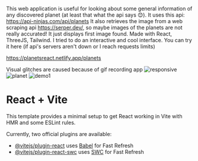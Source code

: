 This web application is useful for looking about some general information of any discovered planet (at least that what the api says 😊). 
It uses this api: https://api-ninjas.com/api/planets
It also retrieves the image from a web scraping api https://serper.dev/, so maybe images of the planets are not really accurated! It just displays first image found.
Made with React, ThreeJS, Tailwind. I tried to do an interactive and cool interface. 
You can try it here (if api's servers aren't down or I reach requests limits)

https://planetsreact.netlify.app/planets


Visual glitches are caused because of gif recording app 
![responsive](https://github.com/user-attachments/assets/328a6564-1178-4e8f-a59b-41c767d34936)
![planet](https://github.com/user-attachments/assets/ad15b990-ff5d-4585-8804-c0fe775860a0)
![demo1](https://github.com/user-attachments/assets/bbf57777-5d03-4e97-9d49-d7a070c85f9a)



# React + Vite

This template provides a minimal setup to get React working in Vite with HMR and some ESLint rules.

Currently, two official plugins are available:

- [@vitejs/plugin-react](https://github.com/vitejs/vite-plugin-react/blob/main/packages/plugin-react/README.md) uses [Babel](https://babeljs.io/) for Fast Refresh
- [@vitejs/plugin-react-swc](https://github.com/vitejs/vite-plugin-react-swc) uses [SWC](https://swc.rs/) for Fast Refresh
